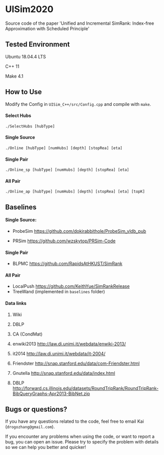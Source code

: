 # UISim2020
Source code of the paper 'Unified and Incremental SimRank: Index-free Approximation with Scheduled Principle'



## Tested Environment

Ubuntu 18.04.4 LTS

C++ 11

Make 4.1

## How to Use

Modify the Config in `UISim_C++/src/Config.cpp` and compile with `make`.

#### Select Hubs

```shell
./SelectHubs [hubType]
```

#### Single Source

```shell
./Online [hubType] [numHubs] [depth] [stopRea] [eta]
```

#### Single Pair

```shell
./Online_sp [hubType] [numHubs] [depth] [stopRea] [eta]
```

#### All Pair

```shell
./Online_ap [hubType] [numHubs] [depth] [stopRea] [eta] [topK]
```



## Baselines

#### Single Source:

- ProbeSim https://github.com/dokirabbithole/ProbeSim_vldb_pub

- PRSim https://github.com/wzskytop/PRSim-Code

#### Single Pair

- BLPMC https://github.com/RapidsAtHKUST/SimRank

#### All Pair

- LocalPush https://github.com/KeithYue/SimRankRelease
- TreeWand (implemented in `baselines` folder)



#### Data links

1. Wiki

2. DBLP
3. CA (CondMat)
4. enwiki2013  http://law.di.unimi.it/webdata/enwiki-2013/
5. it2014 http://law.di.unimi.it/webdata/it-2004/
6. Friendster http://snap.stanford.edu/data/com-Friendster.html 
7. Gnutella http://snap.stanford.edu/data/index.html 
8. DBLP http://forward.cs.illinois.edu/datasets/RoundTripRank/RoundTripRank-BibQueryGraphs-Apr2013-BibNet.zip



## Bugs or questions?

If you have any questions related to the code, feel free to email Kai (`drogozhang@gmail.com`). 

If you encounter any problems when using the code, or want to report a bug, you can open an issue. Please try to specify the problem with details so we can help you better and quicker!




